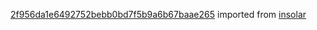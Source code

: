 [2f956da1e6492752bebb0bd7f5b9a6b67baae265](https://github.com/insolar/insolar/commit/2f956da1e6492752bebb0bd7f5b9a6b67baae265) imported from [insolar](https://github.com/insolar/insolar)
